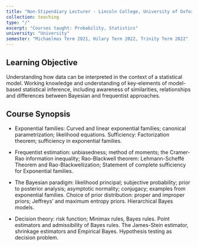 ```yaml
---
title: "Non-Stipendiary Lecturer - Lincoln College, University of Oxford"
collection: teaching
type: "/"
excerpt: "Courses taught: Probability, Statistics"
university: "University"
semester: "Michaelmas Term 2021, Hilary Term 2022, Trinity Term 2022"
---
```



## Learning Objective
Understanding how data can be interpreted in the context of a statistical model. Working knowledge and understanding of key-elements of model-based statistical inference, including awareness of similarities, relationships and differences between Bayesian and frequentist approaches.

## Course Synopsis
- Exponential families: Curved and linear exponential families; canonical parametrization; likelihood equations. Sufficiency: Factorization theorem; sufficiency in exponential families.
  
- Frequentist estimation: unbiasedness; method of moments; the Cramer-Rao information inequality; Rao-Blackwell theorem: Lehmann-Scheffé Theorem and Rao-Blackwellization; Statement of complete sufficiency for Exponential families.

- The Bayesian paradigm: likelihood principal; subjective probability; prior to posterior analysis; asymptotic normality; conjugacy; examples from exponential families. Choice of prior distribution: proper and improper priors; Jeffreys’ and maximum entropy priors. Hierarchical Bayes models.

- Decision theory: risk function; Minimax rules, Bayes rules. Point estimators and admissibility of Bayes rules. The James-Stein estimator, shrinkage estimators and Empirical Bayes. Hypothesis testing as decision problem.

<!-- permalink: /teaching/course1 -->